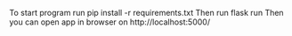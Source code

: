 To start program run pip install -r requirements.txt
Then run flask run
Then you can open app in browser on http://localhost:5000/